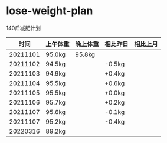 # lose-weight-plan
140斤减肥计划

| 时间   | 上午体重     | 晚上体重   | 相比昨日   | 相比上月      |
| -------- | -------------- | ------------ | ---------- | ----------- | 
| 20211101   | 95.0kg     | 95.8kg     |      |        | 
| 20211102 | 94.5kg |      | -0.5kg | |   | 
| 20211103 | 94.9kg |      | +0.4kg | |   | 
| 20211104 | 95.5kg |      | +0.6kg | |   | 
| 20211105 | 95.5kg |      | +0.0kg | |   | 
| 20211106 | 95.7kg |      | +0.2kg | |   | 
| 20211107 | 95.6kg |      | -0.1kg | |   | 
| 20211107 | 95.2kg |      | -0.4kg | |   | 
| 20220316 | 89.2kg |      |  | |   | 
